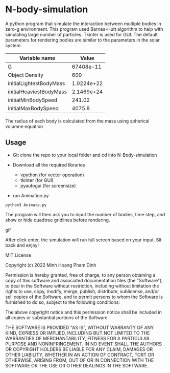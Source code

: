 # N-body-simulation
A python program that simulate the interaction between multiple bodies in zero-g environment. This program used Barnes-Hutt algorithm to help with simulating large number of particles. Tkinter is used for GUI.
The default parameters for rendering bodies are similar to the parameters in the solar system.

| Variable name |     Value     |
| ------------- | ------------- |
| G  | 67408e-11  |
| Object Density  | 600  |
| initialLightestBodyMass  | 1.0224e+22  |
| initialHeaviestBodyMass  | 2.1469e+24  |
| initialMinBodySpeed  | 241.02  |
| initialMaxBodySpeed  | 4075.8  |

The radius of each body is calculated from the mass using spherical volumne equation

## Usage
- Git clone the repo to your local folder and cd into N-Body-simulation
- Download all the required libraries
  - vpython (for vector operation)
  - tkinter (for GUI)
  - pyautogui (for screensize)

- run Animation.py
```
python3 Animate.py
```

The program will then ask you to input the number of bodies, time step, and show or hide quadtree gridlines before rendering. 

gif

After click enter, the simulation will run full screen based on your input. Sit back and enjoy!



MIT License

Copyright (c) 2022  Minh Hoang Pham Dinh

Permission is hereby granted, free of charge, to any person obtaining a copy
of this software and associated documentation files (the "Software"), to deal
in the Software without restriction, including without limitation the rights
to use, copy, modify, merge, publish, distribute, sublicense, and/or sell
copies of the Software, and to permit persons to whom the Software is
furnished to do so, subject to the following conditions:

The above copyright notice and this permission notice shall be included in all
copies or substantial portions of the Software.

THE SOFTWARE IS PROVIDED "AS IS", WITHOUT WARRANTY OF ANY KIND, EXPRESS OR
IMPLIED, INCLUDING BUT NOT LIMITED TO THE WARRANTIES OF MERCHANTABILITY,
FITNESS FOR A PARTICULAR PURPOSE AND NONINFRINGEMENT. IN NO EVENT SHALL THE
AUTHORS OR COPYRIGHT HOLDERS BE LIABLE FOR ANY CLAIM, DAMAGES OR OTHER
LIABILITY, WHETHER IN AN ACTION OF CONTRACT, TORT OR OTHERWISE, ARISING FROM,
OUT OF OR IN CONNECTION WITH THE SOFTWARE OR THE USE OR OTHER DEALINGS IN THE
SOFTWARE.
